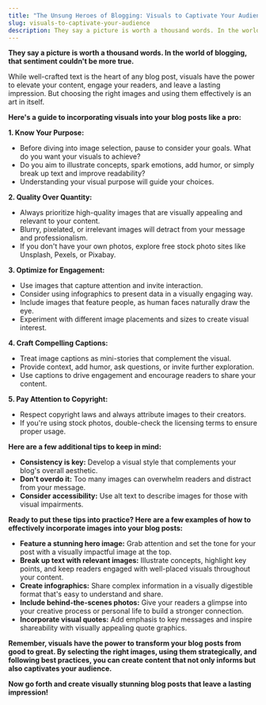 ```yaml
---
title: "The Unsung Heroes of Blogging: Visuals to Captivate Your Audience"
slug: visuals-to-captivate-your-audience
description: They say a picture is worth a thousand words. In the world of blogging, that sentiment couldn't be more true.
---
```


**They say a picture is worth a thousand words. In the world of blogging, that sentiment couldn't be more true.** 

While well-crafted text is the heart of any blog post, visuals have the power to elevate your content, engage your readers, and leave a lasting impression. But choosing the right images and using them effectively is an art in itself. 

**Here's a guide to incorporating visuals into your blog posts like a pro:**

**1. Know Your Purpose:**

- Before diving into image selection, pause to consider your goals. What do you want your visuals to achieve?
- Do you aim to illustrate concepts, spark emotions, add humor, or simply break up text and improve readability?
- Understanding your visual purpose will guide your choices.

**2. Quality Over Quantity:**

- Always prioritize high-quality images that are visually appealing and relevant to your content.
- Blurry, pixelated, or irrelevant images will detract from your message and professionalism.
- If you don't have your own photos, explore free stock photo sites like Unsplash, Pexels, or Pixabay.

**3. Optimize for Engagement:**

- Use images that capture attention and invite interaction.
- Consider using infographics to present data in a visually engaging way.
- Include images that feature people, as human faces naturally draw the eye.
- Experiment with different image placements and sizes to create visual interest.

**4. Craft Compelling Captions:**

- Treat image captions as mini-stories that complement the visual.
- Provide context, add humor, ask questions, or invite further exploration.
- Use captions to drive engagement and encourage readers to share your content.

**5. Pay Attention to Copyright:**

- Respect copyright laws and always attribute images to their creators.
- If you're using stock photos, double-check the licensing terms to ensure proper usage.

**Here are a few additional tips to keep in mind:**

- **Consistency is key:** Develop a visual style that complements your blog's overall aesthetic.
- **Don't overdo it:** Too many images can overwhelm readers and distract from your message.
- **Consider accessibility:** Use alt text to describe images for those with visual impairments.

**Ready to put these tips into practice? Here are a few examples of how to effectively incorporate images into your blog posts:**

- **Feature a stunning hero image:** Grab attention and set the tone for your post with a visually impactful image at the top.
- **Break up text with relevant images:** Illustrate concepts, highlight key points, and keep readers engaged with well-placed visuals throughout your content.
- **Create infographics:** Share complex information in a visually digestible format that's easy to understand and share.
- **Include behind-the-scenes photos:** Give your readers a glimpse into your creative process or personal life to build a stronger connection.
- **Incorporate visual quotes:** Add emphasis to key messages and inspire shareability with visually appealing quote graphics.

**Remember, visuals have the power to transform your blog posts from good to great. By selecting the right images, using them strategically, and following best practices, you can create content that not only informs but also captivates your audience.**

**Now go forth and create visually stunning blog posts that leave a lasting impression!**
